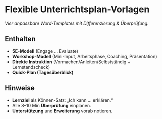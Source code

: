 ﻿# Flexible Unterrichtsplan-Vorlagen
*Vier anpassbare Word-Templates mit Differenzierung & Überprüfung.*

## Enthalten
- **5E-Modell** (Engage … Evaluate)
- **Workshop-Modell** (Mini-Input, Arbeitsphase, Coaching, Präsentation)
- **Direkte Instruktion** (Vormachen/Anleiten/Selbstständig + Lernstandscheck)
- **Quick-Plan (Tagesüberblick)**

## Hinweise
- **Lernziel** als Können-Satz: „Ich kann … erklären.“
- Alle 8–10 Min **Überprüfung** einplanen.
- **Unterstützung** und **Erweiterung** vorab notieren.
